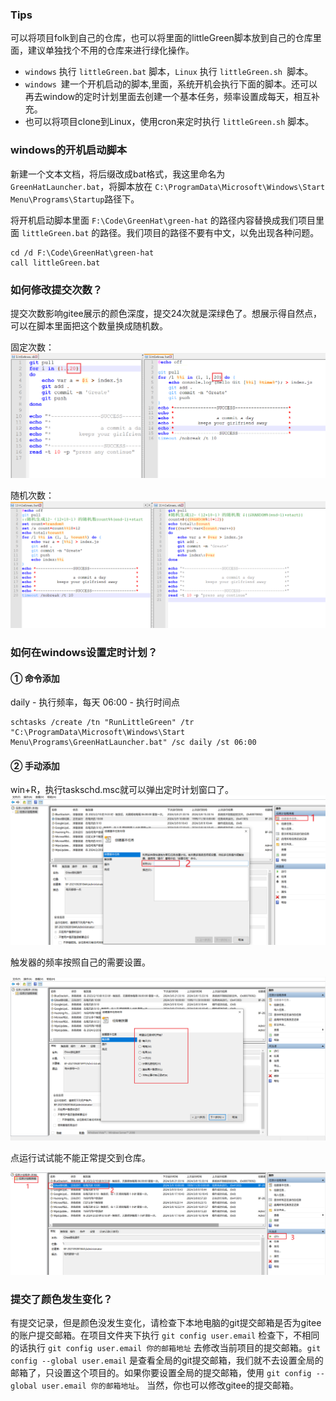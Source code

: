 ### Tips
可以将项目folk到自己的仓库，也可以将里面的littleGreen脚本放到自己的仓库里面，建议单独找个不用的仓库来进行绿化操作。
* `windows` 执行 `littleGreen.bat` 脚本，`Linux` 执行 `littleGreen.sh `脚本。
* `windows `建一个开机启动的脚本,里面，系统开机会执行下面的脚本。还可以再去window的定时计划里面去创建一个基本任务，频率设置成每天，相互补充。
* 也可以将项目clone到Linux，使用cron来定时执行 `littleGreen.sh` 脚本。

### windows的开机启动脚本
新建一个文本文档，将后缀改成bat格式，我这里命名为 `GreenHatLauncher.bat`，将脚本放在 `C:\ProgramData\Microsoft\Windows\Start Menu\Programs\Startup`路径下。

将开机启动脚本里面 `F:\Code\GreenHat\green-hat` 的路径内容替换成我们项目里面 `littleGreen.bat` 的路径。我们项目的路径不要有中文，以免出现各种问题。

```
cd /d F:\Code\GreenHat\green-hat
call littleGreen.bat
```

### 如何修改提交次数？
提交次数影响gitee展示的颜色深度，提交24次就是深绿色了。想展示得自然点，可以在脚本里面把这个数量换成随机数。

固定次数：
![输入图片说明](img/498649654165dcwdsaf.png)

随机次数：
![输入图片说明](img/image12edcwerd.png)

### 如何在windows设置定时计划？

#### ① 命令添加

daily - 执行频率，每天
06:00 - 执行时间点
```
schtasks /create /tn "RunLittleGreen" /tr "C:\ProgramData\Microsoft\Windows\Start Menu\Programs\GreenHatLauncher.bat" /sc daily /st 06:00
```

#### ② 手动添加
win+R，执行taskschd.msc就可以弹出定时计划窗口了。
![image-20240308174854576](img/image-20240308174854576.png)

触发器的频率按照自己的需要设置。

![image-20240308175143780](img/image-20240308175143780.png)

点运行试试能不能正常提交到仓库。

![输入图片说明](img/image3.png)

### 提交了颜色发生变化？
有提交记录，但是颜色没发生变化，请检查下本地电脑的git提交邮箱是否为gitee的账户提交邮箱。在项目文件夹下执行 `git config user.email` 检查下，不相同的话执行 `git config user.email 你的邮箱地址` 去修改当前项目的提交邮箱。`git config --global user.email` 是查看全局的git提交邮箱，我们就不去设置全局的邮箱了，只设置这个项目的。如果你要设置全局的提交邮箱，使用 `git config --global user.email 你的邮箱地址`。
当然，你也可以修改gitee的提交邮箱。
